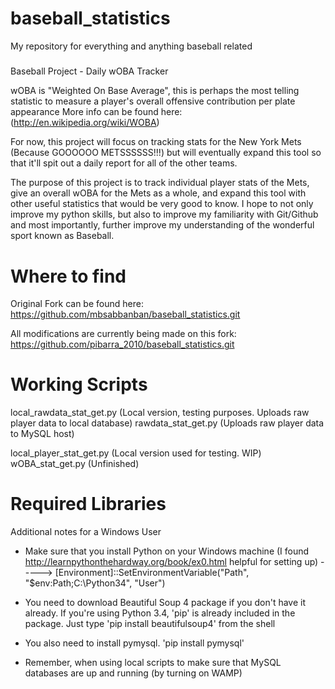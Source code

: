baseball_statistics
===================

My repository for everything and anything baseball related

#####

Baseball Project - Daily wOBA Tracker

wOBA is "Weighted On Base Average", this is perhaps the most telling statistic to measure a player's overall offensive contribution per plate appearance
More info can be found here: (http://en.wikipedia.org/wiki/WOBA)

For now, this project will focus on tracking stats for the New York Mets (Because GOOOOOO METSSSSSS!!!) but will eventually expand this tool so that it'll spit out a daily report for all of the other teams.

The purpose of this project is to track individual player stats of the Mets, give an overall wOBA for the Mets as a whole, and expand this tool with other useful statistics that would be very good to know. I hope to not only improve my python skills, but also to improve my familiarity with Git/Github and most importantly, further improve my understanding of the wonderful sport known as Baseball.

# Where to find
Original Fork can be found here:
https://github.com/mbsabbanban/baseball_statistics.git

All modifications are currently being made on this fork:
https://github.com/pibarra_2010/baseball_statistics.git

# Working Scripts

local_rawdata_stat_get.py (Local version, testing purposes. Uploads raw player data to local database)
rawdata_stat_get.py (Uploads raw player data to MySQL host)

local_player_stat_get.py (Local version used for testing. WIP)
wOBA_stat_get.py (Unfinished)

#####

# Required Libraries

Additional notes for a Windows User

* Make sure that you install Python on your Windows machine (I found http://learnpythonthehardway.org/book/ex0.html helpful for setting up)
-----> [Environment]::SetEnvironmentVariable("Path", "$env:Path;C:\Python34", "User")

* You need to download Beautiful Soup 4 package if you don't have it already. If you're using Python 3.4, 'pip' is already included in the package. Just type 'pip install beautifulsoup4' from the shell

* You also need to install pymysql. 'pip install pymysql'

* Remember, when using local scripts to make sure that MySQL databases are up and running (by turning on WAMP)